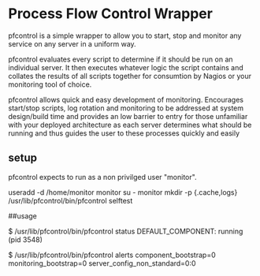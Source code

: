 # Process Flow Control Wrapper

pfcontrol is a simple wrapper to allow you to start, stop and monitor any service on any server in a uniform way.

pfcontrol evaluates every script to determine if it should be run on an individual server. It then executes whatever logic the script contains and collates the results of all scripts together for consumtion by Nagios or your monitoring tool of choice.

pfcontrol allows quick and easy development of monitoring. Encourages start/stop scripts, log rotation and monitoring to be addressed at system design/build time and provides an low barrier to entry for those unfamiliar with your deployed architecture as each server determines what should be running and thus guides the user to these processes quickly and easily

## setup

pfcontrol expects to run as a non privilged user "monitor". 

useradd -d /home/monitor monitor
su - monitor
mkdir -p {.cache,logs}
/usr/lib/pfcontrol/bin/pfcontrol selftest

##usage

$ /usr/lib/pfcontrol/bin/pfcontrol status
DEFAULT_COMPONENT: running (pid 3548) 

$ /usr/lib/pfcontrol/bin/pfcontrol alerts
component_bootstrap=0
monitoring_bootstrap=0
server_config_non_standard=0:0

